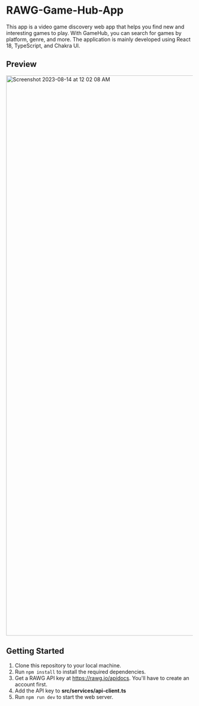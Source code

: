 # RAWG-Game-Hub-App
This app is a video game discovery web app that helps you find new and interesting games to play. With GameHub, you can search for games by platform, genre, and more. 
The application is mainly developed using React 18, TypeScript, and Chakra UI.

## Preview 
<img width="1512" alt="Screenshot 2023-08-14 at 12 02 08 AM" src="https://github.com/leakin185/RAWG-Game-Hub-App/assets/65524912/2e9cf1ab-03df-4f57-9ff2-037b3336784b">


## Getting Started
1. Clone this repository to your local machine.
2. Run `npm install` to install the required dependencies.
3. Get a RAWG API key at https://rawg.io/apidocs. You'll have to create an account first. 
4. Add the API key to **src/services/api-client.ts**
5. Run `npm run dev` to start the web server. 



